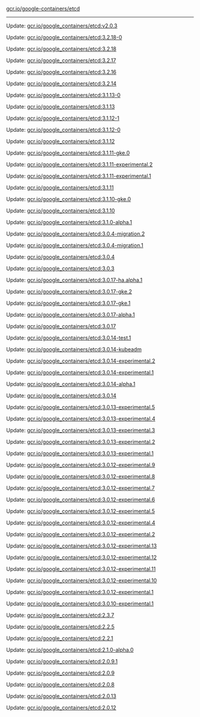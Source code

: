 [gcr.io/google-containers/etcd](https://hub.docker.com/r/cruse/etcd/tags/) 

----
Update: [gcr.io/google_containers/etcd:v2.0.3](https://hub.docker.com/r/cruse/etcd/tags/)

Update: [gcr.io/google_containers/etcd:3.2.18-0](https://hub.docker.com/r/cruse/etcd/tags/)

Update: [gcr.io/google_containers/etcd:3.2.18](https://hub.docker.com/r/cruse/etcd/tags/)

Update: [gcr.io/google_containers/etcd:3.2.17](https://hub.docker.com/r/cruse/etcd/tags/)

Update: [gcr.io/google_containers/etcd:3.2.16](https://hub.docker.com/r/cruse/etcd/tags/)

Update: [gcr.io/google_containers/etcd:3.2.14](https://hub.docker.com/r/cruse/etcd/tags/)

Update: [gcr.io/google_containers/etcd:3.1.13-0](https://hub.docker.com/r/cruse/etcd/tags/)

Update: [gcr.io/google_containers/etcd:3.1.13](https://hub.docker.com/r/cruse/etcd/tags/)

Update: [gcr.io/google_containers/etcd:3.1.12-1](https://hub.docker.com/r/cruse/etcd/tags/)

Update: [gcr.io/google_containers/etcd:3.1.12-0](https://hub.docker.com/r/cruse/etcd/tags/)

Update: [gcr.io/google_containers/etcd:3.1.12](https://hub.docker.com/r/cruse/etcd/tags/)

Update: [gcr.io/google_containers/etcd:3.1.11-gke.0](https://hub.docker.com/r/cruse/etcd/tags/)

Update: [gcr.io/google_containers/etcd:3.1.11-experimental.2](https://hub.docker.com/r/cruse/etcd/tags/)

Update: [gcr.io/google_containers/etcd:3.1.11-experimental.1](https://hub.docker.com/r/cruse/etcd/tags/)

Update: [gcr.io/google_containers/etcd:3.1.11](https://hub.docker.com/r/cruse/etcd/tags/)

Update: [gcr.io/google_containers/etcd:3.1.10-gke.0](https://hub.docker.com/r/cruse/etcd/tags/)

Update: [gcr.io/google_containers/etcd:3.1.10](https://hub.docker.com/r/cruse/etcd/tags/)

Update: [gcr.io/google_containers/etcd:3.1.0-alpha.1](https://hub.docker.com/r/cruse/etcd/tags/)

Update: [gcr.io/google_containers/etcd:3.0.4-migration.2](https://hub.docker.com/r/cruse/etcd/tags/)

Update: [gcr.io/google_containers/etcd:3.0.4-migration.1](https://hub.docker.com/r/cruse/etcd/tags/)

Update: [gcr.io/google_containers/etcd:3.0.4](https://hub.docker.com/r/cruse/etcd/tags/)

Update: [gcr.io/google_containers/etcd:3.0.3](https://hub.docker.com/r/cruse/etcd/tags/)

Update: [gcr.io/google_containers/etcd:3.0.17-ha.alpha.1](https://hub.docker.com/r/cruse/etcd/tags/)

Update: [gcr.io/google_containers/etcd:3.0.17-gke.2](https://hub.docker.com/r/cruse/etcd/tags/)

Update: [gcr.io/google_containers/etcd:3.0.17-gke.1](https://hub.docker.com/r/cruse/etcd/tags/)

Update: [gcr.io/google_containers/etcd:3.0.17-alpha.1](https://hub.docker.com/r/cruse/etcd/tags/)

Update: [gcr.io/google_containers/etcd:3.0.17](https://hub.docker.com/r/cruse/etcd/tags/)

Update: [gcr.io/google_containers/etcd:3.0.14-test.1](https://hub.docker.com/r/cruse/etcd/tags/)

Update: [gcr.io/google_containers/etcd:3.0.14-kubeadm](https://hub.docker.com/r/cruse/etcd/tags/)

Update: [gcr.io/google_containers/etcd:3.0.14-experimental.2](https://hub.docker.com/r/cruse/etcd/tags/)

Update: [gcr.io/google_containers/etcd:3.0.14-experimental.1](https://hub.docker.com/r/cruse/etcd/tags/)

Update: [gcr.io/google_containers/etcd:3.0.14-alpha.1](https://hub.docker.com/r/cruse/etcd/tags/)

Update: [gcr.io/google_containers/etcd:3.0.14](https://hub.docker.com/r/cruse/etcd/tags/)

Update: [gcr.io/google_containers/etcd:3.0.13-experimental.5](https://hub.docker.com/r/cruse/etcd/tags/)

Update: [gcr.io/google_containers/etcd:3.0.13-experimental.4](https://hub.docker.com/r/cruse/etcd/tags/)

Update: [gcr.io/google_containers/etcd:3.0.13-experimental.3](https://hub.docker.com/r/cruse/etcd/tags/)

Update: [gcr.io/google_containers/etcd:3.0.13-experimental.2](https://hub.docker.com/r/cruse/etcd/tags/)

Update: [gcr.io/google_containers/etcd:3.0.13-experimental.1](https://hub.docker.com/r/cruse/etcd/tags/)

Update: [gcr.io/google_containers/etcd:3.0.12-experimental.9](https://hub.docker.com/r/cruse/etcd/tags/)

Update: [gcr.io/google_containers/etcd:3.0.12-experimental.8](https://hub.docker.com/r/cruse/etcd/tags/)

Update: [gcr.io/google_containers/etcd:3.0.12-experimental.7](https://hub.docker.com/r/cruse/etcd/tags/)

Update: [gcr.io/google_containers/etcd:3.0.12-experimental.6](https://hub.docker.com/r/cruse/etcd/tags/)

Update: [gcr.io/google_containers/etcd:3.0.12-experimental.5](https://hub.docker.com/r/cruse/etcd/tags/)

Update: [gcr.io/google_containers/etcd:3.0.12-experimental.4](https://hub.docker.com/r/cruse/etcd/tags/)

Update: [gcr.io/google_containers/etcd:3.0.12-experimental.2](https://hub.docker.com/r/cruse/etcd/tags/)

Update: [gcr.io/google_containers/etcd:3.0.12-experimental.13](https://hub.docker.com/r/cruse/etcd/tags/)

Update: [gcr.io/google_containers/etcd:3.0.12-experimental.12](https://hub.docker.com/r/cruse/etcd/tags/)

Update: [gcr.io/google_containers/etcd:3.0.12-experimental.11](https://hub.docker.com/r/cruse/etcd/tags/)

Update: [gcr.io/google_containers/etcd:3.0.12-experimental.10](https://hub.docker.com/r/cruse/etcd/tags/)

Update: [gcr.io/google_containers/etcd:3.0.12-experimental.1](https://hub.docker.com/r/cruse/etcd/tags/)

Update: [gcr.io/google_containers/etcd:3.0.10-experimental.1](https://hub.docker.com/r/cruse/etcd/tags/)

Update: [gcr.io/google_containers/etcd:2.3.7](https://hub.docker.com/r/cruse/etcd/tags/)

Update: [gcr.io/google_containers/etcd:2.2.5](https://hub.docker.com/r/cruse/etcd/tags/)

Update: [gcr.io/google_containers/etcd:2.2.1](https://hub.docker.com/r/cruse/etcd/tags/)

Update: [gcr.io/google_containers/etcd:2.1.0-alpha.0](https://hub.docker.com/r/cruse/etcd/tags/)

Update: [gcr.io/google_containers/etcd:2.0.9.1](https://hub.docker.com/r/cruse/etcd/tags/)

Update: [gcr.io/google_containers/etcd:2.0.9](https://hub.docker.com/r/cruse/etcd/tags/)

Update: [gcr.io/google_containers/etcd:2.0.8](https://hub.docker.com/r/cruse/etcd/tags/)

Update: [gcr.io/google_containers/etcd:2.0.13](https://hub.docker.com/r/cruse/etcd/tags/)

Update: [gcr.io/google_containers/etcd:2.0.12](https://hub.docker.com/r/cruse/etcd/tags/)

